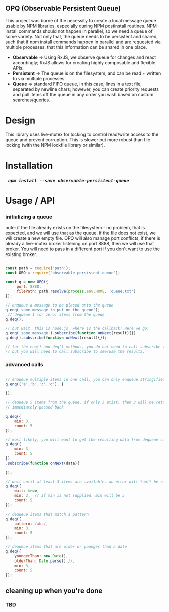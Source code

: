 

##     OPQ  (Observable Persistent Queue)

This project was borne of the necessity to create a local message queue usable by NPM libraries, especially
during NPM postinstall routines. NPM install commands should not happen in parallel, so we need a queue of some variety.
Not only that, the queue needs to be persistent and shared, such that if npm install commands happen in parallel and are 
requested via multiple processes, that this information can be shared in one place.

* <b>Observable</b> => Using RxJS, we observe queue for changes and react accordingly; RxJS allows for creating highly composable and flexible APIs.
* <b>Persistent</b> => The queue is on the filesystem, and can be read + written to via multiple processes
* <b>Queue</b> => standard FIFO queue, in this case, lines in a text file, separated by newline chars; however, you can 
create priority requests and pull items off the queue in any order you wish based on custom searches/queries.

# Design

This library uses live-mutex for locking to control read/write access to the queue and prevent corruption.
This is slower but more robust than file locking (with the NPM lockfile library or similar).


# Installation

###  <i>``` npm install --save observable-persistent-queue```</i>

# Usage / API

### initializing a queue

note: if the file already exists on the filesystem - no problem, that is expected, and we will use that as the queue.
if the file does not exist, we will create a new empty file. OPQ will also manage port conflicts, if there is already
a live-mutex broker listening on port 8888, then we will use that broker. You will need to pass in a different port
if you don't want to use the existing broker.

```js

const path = require('path');
const OPQ = require('observable-persistent-queue');

const q = new OPQ({
     port: 8888,
     filePath: path.resolve(process.env.HOME, 'queue.txt')
});

// enqueue a message to be placed onto the queue
q.enq('some message to put on the queue');
 // dequeue 1 (or zero) items from the queue
q.deq();

// but wait, this is node.js, where is the callback? Here we go:
q.enq('some message').subscribe(function onNext(result){})
q.deq().subscribe(function onNext(result){}); 

// for the enq() and deq() methods, you do not need to call subscribe to initiate the action
// but you will need to call subscribe to see/use the results.

```

### advanced calls

```js

// enqueue multiple items in one call, you can only enqueue stringified data, otherwise an error will be thrown
q.enq(['a','b','c','d'], {
    
});

// dequeue 5 items from the queue, if only 3 exist, then 3 will be returned, if only 2 exist, then an error will be 
// immediately passed back

q.deq({
    min: 3,
    count: 5
});

// most likely, you will want to get the resulting data from dequeue calls; use subscribe
q.deq({
    min: 3,
    count: 5
})
.subscribe(function onNext(data){
    
});

// wait until at least 3 items are available, an error will *not* be raised if 3 items are not available immediately
q.deq({
    wait: true,
    min: 3,  // if min is not supplied, min will be 5
    count: 5
});

// dequeue items that match a pattern
q.deq({
    pattern: /abc/,
    min: 3,
    count: 5
});

// dequeue items that are older or younger than a date
q.deq({
    youngerThan: new Date(),
    olderThan: Date.parse(),//,
    min: 3,
    count: 5
});


```



## cleaning up when you're done

### TBD



